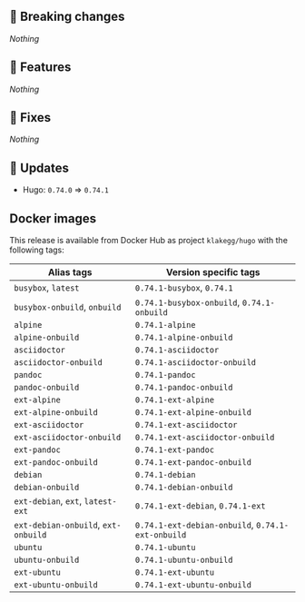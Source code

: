 ## :loudspeaker: Breaking changes

*Nothing*

<!-- 0.75.0 or later:
* Tag aliases `ext-nodejs` and `[version]-ext-nodejs` are not longer created as they as simply aliases pointing to `ext-alpine` and `[version]-ext-alpine`.
-->


## :tada: Features

*Nothing*


## :bug: Fixes

*Nothing*


## :heartbeat: Updates

* Hugo: `0.74.0` => `0.74.1`


## Docker images

This release is available from Docker Hub as project `klakegg/hugo` with the following tags:

| Alias tags                   | Version specific tags                      |
| ---------------------------- | ------------------------------------------ |
| `busybox`, `latest`          | `0.74.1-busybox`, `0.74.1`                 |
| `busybox-onbuild`, `onbuild` | `0.74.1-busybox-onbuild`, `0.74.1-onbuild` |
| `alpine`                     | `0.74.1-alpine`                            |
| `alpine-onbuild`             | `0.74.1-alpine-onbuild`                    |
| `asciidoctor`                | `0.74.1-asciidoctor`                       |
| `asciidoctor-onbuild`        | `0.74.1-asciidoctor-onbuild`               |
| `pandoc`                     | `0.74.1-pandoc`                            |
| `pandoc-onbuild`             | `0.74.1-pandoc-onbuild`                    |
| `ext-alpine`                 | `0.74.1-ext-alpine`                        |
| `ext-alpine-onbuild`         | `0.74.1-ext-alpine-onbuild`                |
| `ext-asciidoctor`            | `0.74.1-ext-asciidoctor`                   |
| `ext-asciidoctor-onbuild`    | `0.74.1-ext-asciidoctor-onbuild`           |
| `ext-pandoc`                 | `0.74.1-ext-pandoc`                        |
| `ext-pandoc-onbuild`         | `0.74.1-ext-pandoc-onbuild`                |
| `debian`                     | `0.74.1-debian`                            |
| `debian-onbuild`             | `0.74.1-debian-onbuild`                    |
| `ext-debian`, `ext`, `latest-ext` | `0.74.1-ext-debian`, `0.74.1-ext`     |
| `ext-debian-onbuild`, `ext-onbuild` | `0.74.1-ext-debian-onbuild`, `0.74.1-ext-onbuild` |
| `ubuntu`                     | `0.74.1-ubuntu`                            |
| `ubuntu-onbuild`             | `0.74.1-ubuntu-onbuild`                    |
| `ext-ubuntu`                 | `0.74.1-ext-ubuntu`                        |
| `ext-ubuntu-onbuild`         | `0.74.1-ext-ubuntu-onbuild`                |
